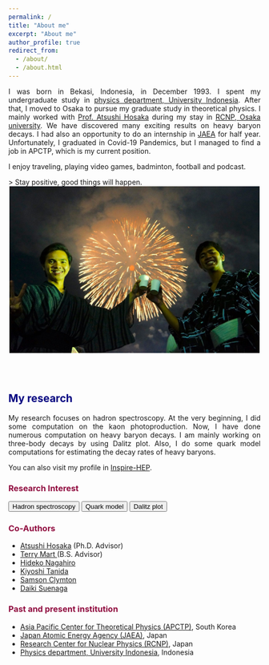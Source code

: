 ```yaml
---
permalink: /
title: "About me"
excerpt: "About me"
author_profile: true
redirect_from: 
  - /about/
  - /about.html
---
```


<p align="justify"> 
 I was born in Bekasi, Indonesia, in December 1993. I spent my undergraduate study in <a href="https://physics.ui.ac.id/?lang=id">physics department, University Indonesia</a>. After that, I moved to Osaka to pursue my graduate study in theoretical physics. I mainly worked with <a href="https://inspirehep.net/authors/1005542?ui-citation-summary=true">Prof. Atsushi Hosaka</a> during my stay in <a href="http://www.rcnp.osaka-u.ac.jp/Divisions/np2/index.html?English%2FRCNP%20Theory%20Group%20%28English%29">RCNP, Osaka university</a>. We have discovered many exciting results on heavy baryon decays. I had also an opportunity to do an internship in <a href="https://asrc.jaea.go.jp/soshiki/gr/atp/index.html">JAEA</a> for half year. Unfortunately, I graduated in Covid-19 Pandemics, but I managed to find a job in APCTP, which is my current position. </p>
<p align="justify"> I enjoy traveling, playing video games, badminton, football and podcast.</p>
> Stay positive, good things will happen.

<center><img src="images/cover.jpg" alt="cover" width="500" height="333" ></center>

<p style="margin-bottom:2cm;"></p>

<h2 style="color:#000080">  My research </h2>

<p align="justify"> My research focuses on hadron spectroscopy. At the very beginning, I did some computation on the kaon photoproduction. Now, I have done numerous computation on heavy baryon decays. I am mainly working on three-body decays by using Dalitz plot. Also, I do some quark model computations for estimating the decay rates of heavy baryons. </p>

<p> You can also visit my profile in <a href="https://inspirehep.net/authors/1410710">Inspire-HEP</a>. </p>

<h3 style="color:#900C3F"> Research Interest </h3>
<button class="btn--article">Hadron spectroscopy</button>
<button class="btn--article-blue">Quark model</button>
<button class="btn--article-black">Dalitz plot</button>

<h3 style="color:#900C3F"> Co-Authors </h3>

* <a href="https://inspirehep.net/authors/1005542?ui-citation-summary=true">Atsushi Hosaka</a> (Ph.D. Advisor)
* <a href="https://inspirehep.net/authors/998691"> Terry Mart </a> (B.S. Advisor)
* <a href="https://inspirehep.net/authors/996306"> Hideko Nagahiro </a>
* <a href="https://inspirehep.net/authors/986596">Kiyoshi Tanida </a>
* <a href="https://inspirehep.net/authors/1705246"> Samson Clymton </a>
* <a href="https://inspirehep.net/authors/1298440">Daiki Suenaga</a>

<h3 style="color:#900C3F"> Past and present institution</h3>

* <a href="https://www.apctp.org">Asia Pacific Center for Theoretical Physics (APCTP)</a>, South Korea
* <a href="https://asrc.jaea.go.jp/soshiki/gr/atp/index.html">Japan Atomic Energy Agency (JAEA)</a>, Japan
* <a href="http://www.rcnp.osaka-u.ac.jp/Divisions/np2/index.html?English%2FRCNP%20Theory%20Group%20%28English%29">Research Center for Nuclear Physics (RCNP)</a>, Japan
* <a href="https://physics.ui.ac.id/?lang=id">Physics department, University Indonesia</a>, Indonesia

